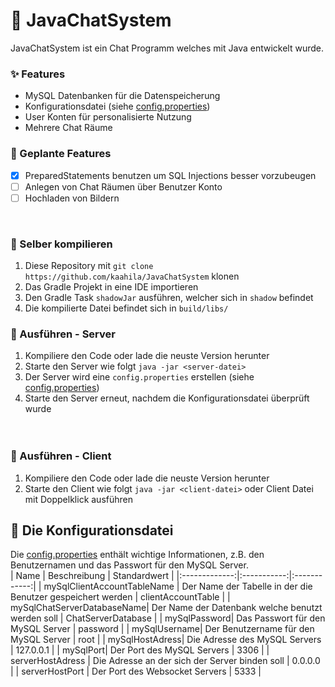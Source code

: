 # 💬 JavaChatSystem 
JavaChatSystem ist ein Chat Programm welches mit Java entwickelt wurde.

### ✨ Features
* MySQL Datenbanken für die Datenspeicherung
* Konfigurationsdatei (siehe [config.properties](#-Die-Konfigurationsdatei))
* User Konten für personalisierte Nutzung
* Mehrere Chat Räume

### 🚧 Geplante Features
* [x] PreparedStatements benutzen um SQL Injections besser vorzubeugen
* [ ] Anlegen von Chat Räumen über Benutzer Konto
* [ ] Hochladen von Bildern
<br/>

### 🔨 Selber kompilieren
1. Diese Repository mit `git clone https://github.com/kaahila/JavaChatSystem` klonen
2. Das Gradle Projekt in eine IDE importieren
3. Den Gradle Task `shadowJar` ausführen, welcher sich in `shadow` befindet
4. Die kompilierte Datei befindet sich in `build/libs/`

### 🚀 Ausführen - Server

1. Kompiliere den Code oder lade die neuste Version herunter
2. Starte den Server wie folgt `java -jar <server-datei>`
3. Der Server wird eine `config.properties` erstellen (siehe [config.properties](#-Die-Konfigurationsdatei))
4. Starte den Server erneut, nachdem die Konfigurationsdatei überprüft wurde<br/><br/><br/>

### 🚀 Ausführen - Client
1. Kompiliere den Code oder lade die neuste Version herunter
2. Starte den Client wie folgt `java -jar <client-datei>` oder Client Datei mit Doppelklick ausführen

## 📄 Die Konfigurationsdatei
Die [config.properties](config.properties) enthält wichtige Informationen, z.B. den Benutzernamen und das Passwort für den MySQL Server.  
| Name | Beschreibung | Standardwert |
|:-------------:|:-----------:|:------------:|
| mySqlClientAccountTableName   | Der Name der Tabelle in der die Benutzer gespeichert werden | clientAccountTable |
| mySqlChatServerDatabaseName| Der Name der Datenbank welche benutzt werden soll | ChatServerDatabase |
| mySqlPassword| Das Passwort für den MySQL Server | password |
| mySqlUsername| Der Benutzername für den MySQL Server | root |
| mySqlHostAdress| Die Adresse des MySQL Servers | 127.0.0.1 |
| mySqlPort| Der Port des MySQL Servers | 3306 |
| serverHostAdress | Die Adresse an der sich der Server binden soll | 0.0.0.0 |
| serverHostPort | Der Port des Websocket Servers | 5333 | 

